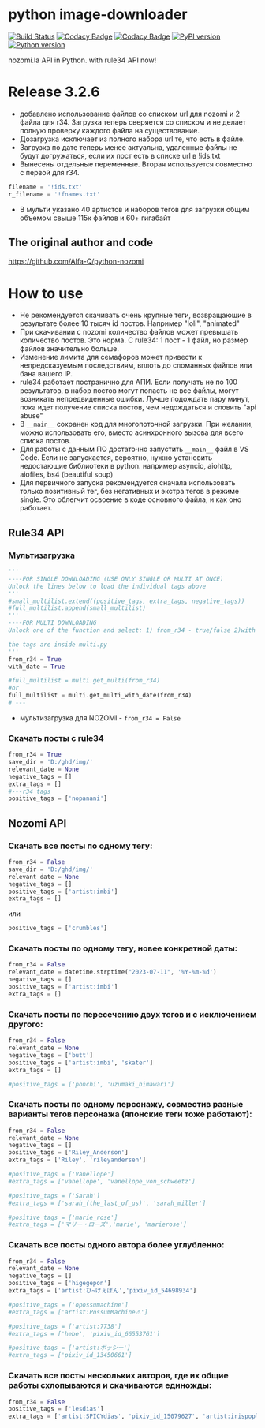 # python image-downloader

[![Build Status](https://travis-ci.com/Alfa-Q/python-nozomi.svg?token=NAcpuTjLC6CrUpWrqz9p&branch=master)](https://travis-ci.com/Alfa-Q/python-nozomi)
[![Codacy Badge](https://app.codacy.com/project/badge/Grade/20c7f3716811466c9e2d55786885951e)](https://app.codacy.com/gh/Alfa-Q/python-nozomi/dashboard?utm_source=gh&utm_medium=referral&utm_content=&utm_campaign=Badge_grade)
[![Codacy Badge](https://app.codacy.com/project/badge/Coverage/20c7f3716811466c9e2d55786885951e)](https://app.codacy.com/gh/Alfa-Q/python-nozomi/dashboard?utm_source=gh&utm_medium=referral&utm_content=&utm_campaign=Badge_coverage)
[![PyPI version](https://badge.fury.io/py/python-nozomi.svg)](https://badge.fury.io/py/python-nozomi)
[![Python version](https://img.shields.io/badge/python-3.7%20%7C%203.8%20%7C%203.9%20%7C%203.10%20%7C%203.11-green)](https://www.python.org/downloads/release/python-370/)

nozomi.la API in Python.
with rule34 API now!

# Release 3.2.6
- добавлено использование файлов со списком url для nozomi и 2 файла для r34. Загрузка теперь сверяется со списком и не делает полную проверку каждого файла на существование.
- Дозагрузка исключает из полного набора url те, что есть в файле.
- Загрузка по дате теперь менее актуальна, удаленные файлы не будут догружаться, если их пост есть в списке url в !ids.txt
- Вынесены отдельные переменные. Вторая используется совместно с первой для r34.
``` python
filename = '!ids.txt'
r_filename = '!fnames.txt'
```
- В мульти указано 40 артистов и наборов тегов для загрузки общим объемом свыше 115к файлов и 60+ гигабайт

## The original author and code
https://github.com/Alfa-Q/python-nozomi

# How to use
- Не рекомендуется скачивать очень крупные теги, возвращающие в результате более 10 тысяч id постов. Например "loli", "animated"
- При скачивании с nozomi количество файлов может превышать количество постов. Это норма. С rule34: 1 пост - 1 файл, но размер файлов значительно больше.
- Изменение лимита для семафоров может привести к непредсказуемым последствиям, вплоть до сломанных файлов или бана вашего IP.
- rule34 работает постранично для АПИ. Если получать не по 100 результатов, в набор постов могут попасть не все файлы, могут возникать непредвиденные ошибки. Лучше подождать пару минут, пока идет получение списка постов, чем недождаться и словить "api abuse"
- В ```__main__``` сохранен код для многопоточной загрузки. При желании, можно использовать его, вместо асинхронного вызова для всего списка постов.
- Для работы с данным ПО достаточно запустить ```__main__``` файл в VS Code. Если не запускается, вероятно, нужно установить недостающие библиотеки в python. например asyncio, aiohttp, aiofiles, bs4 (beautiful soup)
- Для первичного запуска рекомендуется сначала использовать только позитивный тег, без негативных и экстра тегов в режиме single. Это облегчит освоение в коде основного файла, и как оно работает.
## Rule34 API
### Мультизагрузка
``` python
'''
----FOR SINGLE DOWNLOADING (USE ONLY SINGLE OR MULTI AT ONCE)
Unlock the lines below to load the individual tags above
'''
#small_multilist.extend((positive_tags, extra_tags, negative_tags))
#full_multilist.append(small_multilist)
'''
----FOR MULTI DOWNLOADING
Unlock one of the function and select: 1) from_r34 - true/false 2)with date - true/false

the tags are inside multi.py
'''
from_r34 = True
with_date = True

#full_multilist = multi.get_multi(from_r34)
#or
full_multilist = multi.get_multi_with_date(from_r34)
# ---
```
- мультизагрузка для NOZOMI - ```from_r34 = False```
### Скачать посты c rule34
``` python
from_r34 = True
save_dir = 'D:/ghd/img/'
relevant_date = None
negative_tags = []
extra_tags = []
#---r34 tags
positive_tags = ['nopanani'] 
```
## Nozomi API
### Скачать все посты по одному тегу:
```python
from_r34 = False
save_dir = 'D:/ghd/img/'
relevant_date = None
negative_tags = []
positive_tags = ['artist:imbi']
extra_tags = []
```
или
```python
positive_tags = ['crumbles']
```
### Скачать посты по одному тегу, новее конкретной даты:
```python
from_r34 = False
relevant_date = datetime.strptime("2023-07-11", '%Y-%m-%d')
negative_tags = []
positive_tags = ['artist:imbi']
extra_tags = []
```
### Скачать посты по пересечению двух тегов и с исключением другого:
```python
from_r34 = False
relevant_date = None
negative_tags = ['butt']
positive_tags = ['artist:imbi', 'skater']
extra_tags = []

#positive_tags = ['ponchi', 'uzumaki_himawari']
```
### Скачать посты по одному персонажу, совместив разные варианты тегов персонажа (японские теги тоже работают):
```python
from_r34 = False
relevant_date = None
negative_tags = []
positive_tags = ['Riley_Anderson']
extra_tags = ['Riley', 'rileyandersen']

#positive_tags = ['Vanellope']
#extra_tags = ['vanellope', 'vanellope_von_schweetz']

#positive_tags = ['Sarah']
#extra_tags = ['sarah_(the_last_of_us)', 'sarah_miller']

#positive_tags = ['marie_rose']
#extra_tags = ['マリー・ローズ','marie', 'marierose']
```
### Скачать все посты одного автора более углубленно:
```python
from_r34 = False
relevant_date = None
negative_tags = []
positive_tags = ['higegepon']
extra_tags = ['artist:ひ~げぇぽん','pixiv_id_54698934']

#positive_tags = ['opossumachine']
#extra_tags = ['artist:PossumMachine⚠️']

#positive_tags = ['artist:7738']
#extra_tags = ['hebe', 'pixiv_id_66553761']

#positive_tags = ['artist:ボッシー']
#extra_tags = ['pixiv_id_13450661']
```
### Скачать все посты нескольких авторов, где их общие работы схлопываются и скачиваются единожды:
```python
from_r34 = False
positive_tags = ['lesdias']
extra_tags = ['artist:SPICYdias', 'pixiv_id_15079627', 'artist:irispoplar', 'irispoplar', 'pixiv_id_25423811']
```
